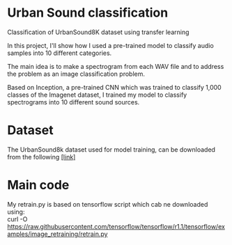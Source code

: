 # Urban Sound classification
Classification of UrbanSound8K dataset using transfer learning

In this project, I'll show how I used a pre-trained model to classify audio samples into 10 different categories.

The main idea is to make a spectrogram from each WAV file and to address the problem as an image classification problem.

Based on Inception, a pre-trained CNN which was trained to classify 1,000 classes of the Imagenet dataset, I trained my model to classify spectrograms into 10 different sound sources.

# Dataset
The UrbanSound8k dataset used for model training, can be downloaded from the following [[link]](https://urbansounddataset.weebly.com/urbansound8k.html)

# Main code

My retrain.py is based on tensorflow script which cab ne downloaded using:   
  curl -O 
https://raw.githubusercontent.com/tensorflow/tensorflow/r1.1/tensorflow/examples/image_retraining/retrain.py
